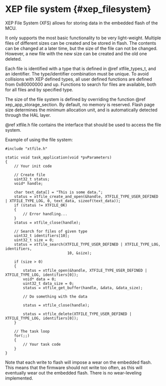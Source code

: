 XEP file system {#xep_filesystem}
============================

XEP File System (XFS) allows for storing data in the embedded flash of the MCU.

It only supports the most basic functionality to be very light-weight. Multiple 
files of different sizes can be created and be stored in flash. The contents can
be changed at a later time, but the size of the file can not be changed. However,
a new file with the new size can be created and the old one deleted.

Each file is identified with a type that is defined in @ref xtfile_types_t, 
and an identifier. The type/identifier combination must be unique. To avoid 
collisions with XEP defined types, all user defined functions are defined from
0x80000000 and up. Functions to search for files are available, both for all files 
and by specified type. 

The size of the file system is defined by overriding the function
@ref xep_app_storage_section. By default, no memory is reserved. Flash page size determines
the minimum allocation unit, and is automatically detected through the HAL layer.

@ref xtfile.h file contains the interface that should be used to access the file 
system.

Example of using the file system:

    #include "xtfile.h"

    static void task_application(void *pvParameters)
    {
        // Your init code

        // Create file
        uint32_t status;
        void* handle;

		char text_data[] = "This is some data.";
		status = xtfile_create_and_open(&handle, XTFILE_TYPE_USER_DEFINED | XTFILE_TYPE_LOG, 0, text_data, sizeof(text_data));
        if (status != XTFILE_OK)
        {
            // Error handling...
        }
		status = xtfile_close(handle); 

        // Search for files of given type
        uint32_t identifiers[10];
        uint32_t size = 0;
        status = xtfile_search(XTFILE_TYPE_USER_DEFINED | XTFILE_TYPE_LOG, identifiers,
                                10, &size);
        
        if (size > 0)
        {
            status = xtfile_open(&handle, XTFILE_TYPE_USER_DEFINED | XTFILE_TYPE_LOG, identifiers[0]);
            void* data = 0;
            uint32_t data_size = 0;
            status = xtfile_get_buffer(handle, &data, &data_size);

            // Do something with the data

            status = xtfile_close(handle); 
            
            status = xtfile_delete(XTFILE_TYPE_USER_DEFINED | XTFILE_TYPE_LOG, identifiers[0]);
        }

        // The task loop
        for(;;)
        {
            // Your task code
        }
    }

Note that each write to flash will impose a wear on the embedded flash. This 
means that the firmware should not write too often, as this will eventually 
wear out the embedded flash. There is no wear-leveling implemented.